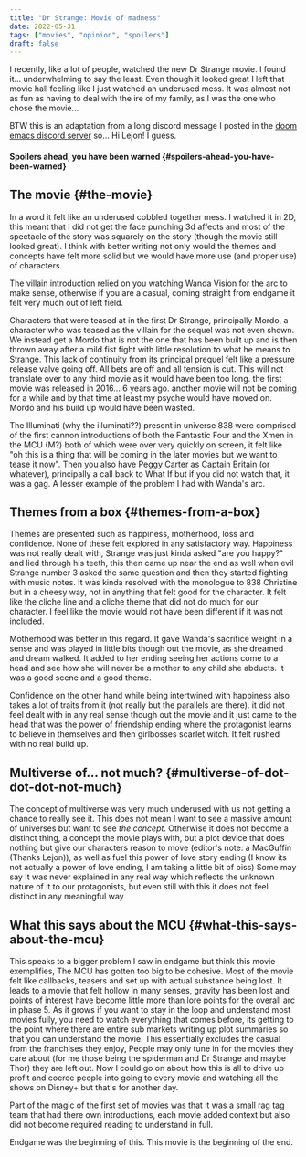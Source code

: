 ```yaml
---
title: "Dr Strange: Movie of madness"
date: 2022-05-31
tags: ["movies", "opinion", "spoilers"]
draft: false
---
```


I recently, like a lot of people, watched the new Dr Strange movie. I found
it... underwhelming to say the least. Even though it looked great I left that
movie hall feeling like I just watched an underused mess. It was almost not as
fun as having to deal with the ire of my family, as I was the one who chose the
movie...

BTW this is an adaptation from a long discord message I posted in the [doom emacs
discord server](https://doomemacs.org/discord) so... Hi Lejon! I guess.


#### **Spoilers ahead, you have been warned** {#spoilers-ahead-you-have-been-warned}


## The movie {#the-movie}

In a word it felt like an underused cobbled together mess.
I watched it in 2D, this meant that I did not get the face punching 3d affects
and most of the spectacle of the story was squarely on the story (though the
movie still looked great). I think with better writing not only would the themes
and concepts have felt more solid but we would have more use (and proper use) of
characters.

The villain introduction relied on you watching Wanda Vision for the arc to make
sense, otherwise if you are a casual, coming straight from endgame it felt very
much out of left field.

Characters that were teased at in the first Dr Strange, principally Mordo, a
character who was teased as the villain for the sequel was not even shown. We
instead get a Mordo that is not the one that has been built up and is then
thrown away after a mild fist fight with little resolution to what he means to
Strange. This lack of continuity from its principal prequel felt like a pressure
release valve going off. All bets are off and all tension is cut. This will not
translate over to any third movie as it would have been too long. the first
movie was released in 2016... 6 years ago. another movie will not be coming for a
while and by that time at least my psyche would have moved on. Mordo and his
build up would have been wasted.

The Illuminati (why the illuminati??) present in universe 838 were comprised of the
first cannon introductions of both the Fantastic Four and the Xmen in the MCU
(M?) both of which were over very quickly on screen, it felt like "oh this is a
thing that will be coming in the later movies but we want to tease it now". Then
you also have Peggy Carter as Captain Britain (or whatever), principally a call
back to What If but if you did not watch that, it was a gag. A lesser example of
the problem I had with Wanda's arc.


## Themes from a box {#themes-from-a-box}

Themes are presented such as happiness, motherhood, loss and confidence.
None of these felt explored in any satisfactory way.
Happiness was not really dealt with, Strange was just kinda asked "are you
happy?" and lied through his teeth, this then came up near the end as well when
evil Strange number 3 asked the same question and then they started fighting
with music notes. It was kinda resolved with the monologue to 838 Christine but
in a cheesy way, not in anything that felt good for the character. It felt like
the cliche line and a cliche theme that did not do much for our character. I
feel like the movie would not have been different if it was not included.

Motherhood was better in this regard. It gave Wanda's sacrifice weight in a
sense and was played in little bits though out the movie, as she dreamed and dream
walked. It added to her ending seeing her actions come to a head and see how she
will never be a mother to any child she abducts. It was a good scene and a good
theme.

Confidence on the other hand while being intertwined with happiness also takes a
lot of traits from it (not really but the parallels are there). it did not feel
dealt with in any real sense though out the movie and it just came to the head
that was the power of friendship ending where the protagonist learns to believe
in themselves and then girlbosses scarlet witch. It felt rushed with no real
build up.


## Multiverse of... not much? {#multiverse-of-dot-dot-dot-not-much}

The concept of multiverse was very much underused with us not getting a chance
to really see it. This does not mean I want to see a massive amount of
universes but want to see _the concept_. Otherwise it does not become a
distinct thing, a concept the movie plays with, but a plot device that does
nothing but give our characters reason to move (editor's note: a MacGuffin
(Thanks Lejon)), as well as fuel this power of
love story ending (I know its not actually a power of love ending, I am taking a
little bit of piss)
Some may say It was never explained in any real way which reflects
the unknown nature of it to our protagonists, but even still with this it does
not feel distinct in any meaningful way


## What this says about the MCU {#what-this-says-about-the-mcu}

This speaks to a bigger problem I saw in endgame but think this movie
exemplifies, The MCU has gotten too big to be cohesive. Most of the movie felt
like callbacks, teasers and set up with actual substance being lost. It leads to
a movie that felt hollow in many senses, gravity has been lost and points of
interest have become little more than lore points for the overall arc in
phase 5. As it grows if you want to stay in the loop and understand most movies
fully, you need to watch everything that comes before, its getting to the point
where there are entire sub markets writing up plot summaries so that you can
understand the movie. This essentially excludes the casual from the franchises
they enjoy, People may only tune in for the movies they care about (for me those
being the spiderman and Dr Strange and maybe Thor) they are left out. Now I
could go on about how this is all to drive up profit and coerce people into
going to every movie and watching all the shows on Disney+ but that's for another
day.

Part of the magic of the first set of movies was that it was a small rag tag
team that had there own introductions, each movie added context but also did not
become required reading to understand in full.

Endgame was the beginning of this. This movie is the beginning of the end.

